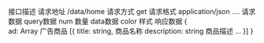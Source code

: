 接口描述
	请求地址  /data/home
	请求方式  get
	请求格式  application/json
	....
请求数据
	query数据
		num 数量
	data数据
		color 样式
响应数据
	{	
		ad: Array   广告商品
		[{
			title: string,  商品名称
			description: string 商品描述
			...
		}]
	}